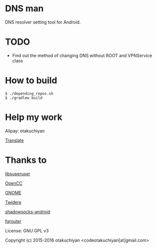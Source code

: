 # DNS man

DNS resolver setting tool for Android.

TODO
===
- Find out the method of changing DNS without ROOT and VPNService class

How to build
===

    $ ./depending_repos.sh
    $ ./gradlew build

Help my work
===

Alipay: otakuchiyan

[Translate](https://crowdin.com/project/dnsman)

Thanks to
===

[libsuperuser](https://github.com/Chainfire/libsuperuser)

[OpenCC](https://github.com/BYVoid/OpenCC)

[GNOME](https://www.gnome.org)

[Twidere](https://github.com/TwidereProject/Twidere-Android)

[shadowsocks-android](https://github.com/shadowsocks/shadowsocks-android)

[fqrouter](https://github.com/fqrouter/fqrouter)

License: GNU GPL v3

Copyright (c) 2015-2016 otakuchiyan <codeotakuchiyan[at]gmail.com>
